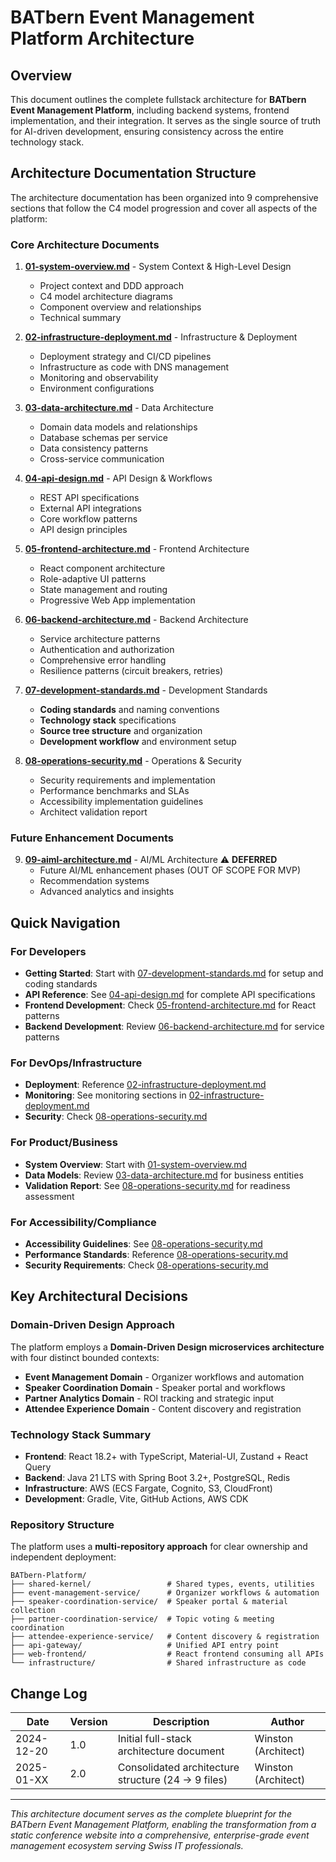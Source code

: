 # BATbern Event Management Platform Architecture

## Overview

This document outlines the complete fullstack architecture for **BATbern Event Management Platform**, including backend systems, frontend implementation, and their integration. It serves as the single source of truth for AI-driven development, ensuring consistency across the entire technology stack.

## Architecture Documentation Structure

The architecture documentation has been organized into 9 comprehensive sections that follow the C4 model progression and cover all aspects of the platform:

### Core Architecture Documents

1. **[01-system-overview.md](./01-system-overview.md)** - System Context & High-Level Design
   - Project context and DDD approach
   - C4 model architecture diagrams
   - Component overview and relationships
   - Technical summary

2. **[02-infrastructure-deployment.md](./02-infrastructure-deployment.md)** - Infrastructure & Deployment
   - Deployment strategy and CI/CD pipelines
   - Infrastructure as code with DNS management
   - Monitoring and observability
   - Environment configurations

3. **[03-data-architecture.md](./03-data-architecture.md)** - Data Architecture
   - Domain data models and relationships
   - Database schemas per service
   - Data consistency patterns
   - Cross-service communication

4. **[04-api-design.md](./04-api-design.md)** - API Design & Workflows
   - REST API specifications
   - External API integrations
   - Core workflow patterns
   - API design principles

5. **[05-frontend-architecture.md](./05-frontend-architecture.md)** - Frontend Architecture
   - React component architecture
   - Role-adaptive UI patterns
   - State management and routing
   - Progressive Web App implementation

6. **[06-backend-architecture.md](./06-backend-architecture.md)** - Backend Architecture
   - Service architecture patterns
   - Authentication and authorization
   - Comprehensive error handling
   - Resilience patterns (circuit breakers, retries)

7. **[07-development-standards.md](./07-development-standards.md)** - Development Standards
   - **Coding standards** and naming conventions
   - **Technology stack** specifications
   - **Source tree structure** and organization
   - **Development workflow** and environment setup

8. **[08-operations-security.md](./08-operations-security.md)** - Operations & Security
   - Security requirements and implementation
   - Performance benchmarks and SLAs
   - Accessibility implementation guidelines
   - Architect validation report

### Future Enhancement Documents

9. **[09-aiml-architecture.md](./09-aiml-architecture.md)** - AI/ML Architecture ⚠️ **DEFERRED**
   - Future AI/ML enhancement phases (OUT OF SCOPE FOR MVP)
   - Recommendation systems
   - Advanced analytics and insights

## Quick Navigation

### For Developers
- **Getting Started**: Start with [07-development-standards.md](./07-development-standards.md) for setup and coding standards
- **API Reference**: See [04-api-design.md](./04-api-design.md) for complete API specifications
- **Frontend Development**: Check [05-frontend-architecture.md](./05-frontend-architecture.md) for React patterns
- **Backend Development**: Review [06-backend-architecture.md](./06-backend-architecture.md) for service patterns

### For DevOps/Infrastructure
- **Deployment**: Reference [02-infrastructure-deployment.md](./02-infrastructure-deployment.md)
- **Monitoring**: See monitoring sections in [02-infrastructure-deployment.md](./02-infrastructure-deployment.md)
- **Security**: Check [08-operations-security.md](./08-operations-security.md)

### For Product/Business
- **System Overview**: Start with [01-system-overview.md](./01-system-overview.md)
- **Data Models**: Review [03-data-architecture.md](./03-data-architecture.md) for business entities
- **Validation Report**: See [08-operations-security.md](./08-operations-security.md) for readiness assessment

### For Accessibility/Compliance
- **Accessibility Guidelines**: See [08-operations-security.md](./08-operations-security.md)
- **Performance Standards**: Reference [08-operations-security.md](./08-operations-security.md)
- **Security Requirements**: Check [08-operations-security.md](./08-operations-security.md)

## Key Architectural Decisions

### Domain-Driven Design Approach
The platform employs a **Domain-Driven Design microservices architecture** with four distinct bounded contexts:
- **Event Management Domain** - Organizer workflows and automation
- **Speaker Coordination Domain** - Speaker portal and workflows
- **Partner Analytics Domain** - ROI tracking and strategic input
- **Attendee Experience Domain** - Content discovery and registration

### Technology Stack Summary
- **Frontend**: React 18.2+ with TypeScript, Material-UI, Zustand + React Query
- **Backend**: Java 21 LTS with Spring Boot 3.2+, PostgreSQL, Redis
- **Infrastructure**: AWS (ECS Fargate, Cognito, S3, CloudFront)
- **Development**: Gradle, Vite, GitHub Actions, AWS CDK

### Repository Structure
The platform uses a **multi-repository approach** for clear ownership and independent deployment:
```
BATbern-Platform/
├── shared-kernel/                 # Shared types, events, utilities
├── event-management-service/      # Organizer workflows & automation
├── speaker-coordination-service/  # Speaker portal & material collection
├── partner-coordination-service/  # Topic voting & meeting coordination
├── attendee-experience-service/   # Content discovery & registration
├── api-gateway/                   # Unified API entry point
├── web-frontend/                  # React frontend consuming all APIs
└── infrastructure/                # Shared infrastructure as code
```

## Change Log

| Date | Version | Description | Author |
|------|---------|-------------|--------|
| 2024-12-20 | 1.0 | Initial full-stack architecture document | Winston (Architect) |
| 2025-01-XX | 2.0 | Consolidated architecture structure (24 → 9 files) | Winston (Architect) |

---

*This architecture document serves as the complete blueprint for the BATbern Event Management Platform, enabling the transformation from a static conference website into a comprehensive, enterprise-grade event management ecosystem serving Swiss IT professionals.*